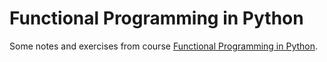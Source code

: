# Functional Programming in Python

Some notes and exercises from course [Functional Programming in Python](https://www.udemy.com/course/functional-programming-in-python/learn/lecture/7695128#overview).

